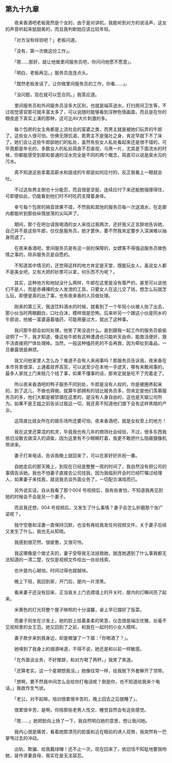 ## 第九十九章

　　夜来香酒吧老板竟然是个女的，由于是对讲机，我能听到对方的说话声，这女的声音听起来挺甜美的，而且我判断她应该比较年轻。

　　「对方没有经验吧？」老板问道。

　　「没有，第一次做这份工作」。

　　「嗯……那好，就让他做里间服务员吧，你问问他愿不愿意」。

　　「明白，老板再见。」服务员连连点头。

　　「既然老板发话了，让你做里间服务员的工作，你看……」。

　　「没问题，现在就可以签合同。」我答应道。

　　里间服务员和外间服务员没多大区别，也就是端茶送水，打扫房间卫生等，不过视觉感官那可就丰富太多了，可以说随时能够看到淫秽色情画面，而且是在你的眼皮底下真实上演的那种，这可比AV大片刺激的多。

　　每个包房的女主角都是上流社会的富婆之类，而男主就是被她们玩弄的牛郎了。这些女人很可怕，仿佛无限饥渴，若男主不是强壮之身，肯定早就下不了床了。她们会让这些牛郎舔她们的私处，虽然有些女人私处看起来还是很不错的，可毕竟都是年长的，多数女人的私处简直不忍直视，乌黑一片，尤其是下面流水的时候，你都能感受到那和普通的淫水完全是不同的两个概念，简直可以说是臭水沟的污水。

　　真不知道这些拿着高薪水和提成的牛郎是如何应付的，反正我看上一眼就会吐。

　　不过这些男主倒也十分能忍，而且很是坚挺，连续应付下来还能勉强撑得住，可即便如此，仍能看到他们时不时吃药支撑着身体。

　　幸亏每个包房的隔音效果不错，不然我和其他的服务员每一次送酒水，在走廊内都能听到那些纵情放荡的尖叫声了。

　　期间，那个在吧台请我喝酒的女人来找过我两次，还好我义正言辞地告诉她，自己并不是这些牛郎，仅仅是服务员，她才罢休，要不然我肯定要步入深渊难以抽身而退了。

　　在夜来香酒吧，里间服务员是有这一层的保障的，女嫖客不得强迫服务员做色情之事的，除非服务员是自愿的。

　　不知道其中情况的，还觉得这样的地方肯定是天堂，既能玩女人，虽说女人都不是美女吧，又有大把的钞票可以拿，何乐而不为呢？。

　　其实，这种地方和地狱没什么两样，牛郎在这里是没有尊严的，甚至可以说他们不是人，而是赤裸裸的女人发泄的工具，只要女人在这儿交了钱，想怎么玩就怎么玩，即便是真的出了事，也有夜来香的人员做处理。

　　刚来的第三天，我送饮料酒水的时候，就看到了一个年轻小伙被人抬了出去，那小伙当时两眼翻白，口吐白沫，模样很是恐怖。后来听另一个跟这小伙是同乡的牛郎说，他被一富婆逼着嗑药，可能用量过大，就出了这种事。

　　我问那牛郎会如何处理，他笑了笑没说什么。直到跟我一起工作的服务员偷偷说明了一下，我才知道，像这些牛郎有这种遭遇也只能听天由命，能救活便好，救不活直接把尸体处理掉。当然，一般这种嗑药死的不会再救，因为牵扯到毒品，一旦暴露很是麻烦。

　　我又问他家里人怎么办？难道不会有人来闹事吗？那服务员告诉我，夜来香在本市背景很深，上通着政界高官，可以说至少在本地一手遮天，哪有来敢闹事的，最多人家找上门来赔几个钱了事，如果不懂事的话，那肯定就是吃不了兜着走了。

　　所以夜来香酒吧的鸭子服务不同别处，牛郎是没有人权的，你是被圈养起来的，到了这儿，不做也得做。就算牛郎拥有的钱比服务员多，但肯定是他们羡慕服务员的多，他们大都是被禁锢在这里的，是没有人身自由的，这也是天娱公司所为。如果不是王姐之前告诉过我这一切，我还真不知道他们旗下会有这样黑暗的产业。

　　这简直比妓女所在的娱乐场所还要可怕，夜来香酒吧，就是女权至上的地方！

　　我在这里还算混的机灵，毕竟我也有几年的商场社会经验，不过，很多东西我依旧没敢去做深入的调查，因为这里有不少眼睛盯着，我更不敢把什么隐蔽摄像机带进来。

　　妻子打来电话，告诉我晚上就回来了，可以在家好好庆祝一番。

　　自她走后的那天晚上，到现在已经是整整一周的时间了，我自然没有把公司的事情告诉她。我也不怕妻子直接去公司找我，因为我临别开会时已经叮嘱过经理人，如果妻子来找我，就说我去谈外面业务了，一切配合演戏而已。

　　另外说实话，自从我看了那个004 号视频后，我有些害怕，不知道我再见到她的时候会不会是另一个妻子。

　　而且我还想，004 号视频后，又发生了什么事情？妻子会怎么折磨那个张广梁呢？。

　　独守空巷和淫妻一直保持沉默，也没有再给我发任何视频文件。关于妻子后续又发生了什么，我也无从知晓。

　　我感到很茫然、很疲惫，又很可怜。

　　我这哪像是个做丈夫的，妻子受辱我无法拯救她，就连她遇到了什么事我都无法知道的一清二楚，仅仅是视频文件给出一丝丝线索。

　　也许是内心越怕，时间过得也就越快。

　　晚上下班，我回到家，开门后，屋内一片漆黑。

　　看来妻子还没有回来，正当我关上门去摸墙上的开关时，屋内的灯瞬间亮了起来。

　　米黄色的灯光将整个屋子映照的十分温馨，桌上早已摆好了饭菜。

　　而妻子则坐在沙发上，她的脸上挂着柔柔的笑意，仪态很是端庄优雅，丝毫不见视频里的女王范。她又回到了之前，和我在一起时的小女人模样。

　　妻子款步来到我身边，却是微皱了一下眉：「你喝酒了？」。

　　她嗅到了我身上的烟酒味道，不得不说，她还是和以前一样敏感。

　　「在外面谈业务，不好推辞，和对方喝了两杯。」我笑了笑道。

　　「还算老实，这一个星期想我没。」她像往常一样，给我脱下外套解开了领带。

　　「想啊，要不然我中间怎么会给你打电话呢？倒是你，也不知道给我来个电话。」我故作生气状。

　　「老公，对不起嘛，培训很累很辛苦的，晚上回去之后就睡了」。

　　很累很辛苦，是啊，你陪那些老男人性交、睡觉自然会有这些感觉。

　　「嗯……」她把脸向上扬了一下，我自然明白她的意思，想让我问她。

　　我内心很是痛苦，看着她那漂亮的脸蛋和近在眼前的诱人双唇，我突然有一巴掌甩过去的冲动。

　　出轨、欺骗、给我戴绿帽！还不止一次，现在回来了，依旧恬不知耻地要我吻她，装作贤妻良母，我实在是无法容忍。

